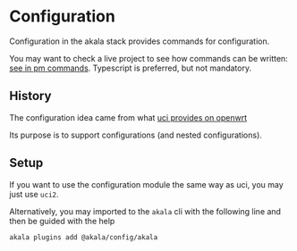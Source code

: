 # Configuration

Configuration in the akala stack provides commands for configuration.

You may want to check a live project to see how commands can be written: [see in pm commands](https://github.com/npenin/akala/tree/main/packages/pm/src/commands).
Typescript is preferred, but not mandatory.

## History

The configuration idea came from what [uci provides on openwrt](https://openwrt.org/docs/guide-user/base-system/uci)

Its purpose is to support configurations (and nested configurations).

## Setup

If you want to use the configuration module the same way as uci, you may just use `uci2`.

Alternatively, you may imported to the `akala` cli with the following line and then be guided with the help

`akala plugins add @akala/config/akala`
